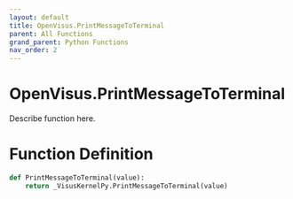 ```yaml
---
layout: default
title: OpenVisus.PrintMessageToTerminal
parent: All Functions
grand_parent: Python Functions
nav_order: 2
---
```


# OpenVisus.PrintMessageToTerminal

Describe function here.

# Function Definition

```python
def PrintMessageToTerminal(value):
    return _VisusKernelPy.PrintMessageToTerminal(value)
```